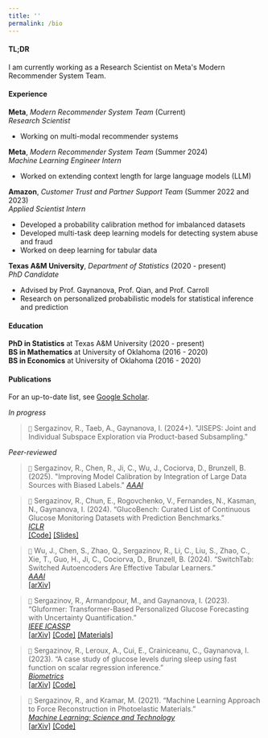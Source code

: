 ```yaml
---
title: ''
permalink: /bio
---
```


#### TL;DR

I am currently working as a Research Scientist on Meta's Modern Recommender System Team. 

#### Experience

**Meta**, *Modern Recommender System Team* (Current)  
*Research Scientist* 
- Working on multi-modal recommender systems

**Meta**, *Modern Recommender System Team* (Summer 2024)  
*Machine Learning Engineer Intern* 
- Worked on extending context length for large language models (LLM)

**Amazon**, *Customer Trust and Partner Support Team* (Summer 2022 and 2023)  
*Applied Scientist Intern* 
- Developed a probability calibration method for imbalanced datasets
- Developed multi-task deep learning models for detecting system abuse and fraud
- Worked on deep learning for tabular data

**Texas A&M University**, *Department of Statistics* (2020 - present)  
*PhD Candidate* 
- Advised by Prof. Gaynanova, Prof. Qian, and Prof. Carroll
- Research on personalized probabilistic models for statistical inference and prediction

#### Education

**PhD in Statistics** at Texas A&M University (2020 - present)  
**BS in Mathematics** at University of Oklahoma (2016 - 2020)  
**BS in Economics** at University of Oklahoma (2016 - 2020)  

#### Publications

For an up-to-date list, see [Google Scholar](https://scholar.google.com/citations?user=OhV6QOkAAAAJ&hl=en).

*In progress*

> ``📄`` Sergazinov, R., Taeb, A., Gaynanova, I. (2024+). "JISEPS: Joint and Individual Subspace Exploration via Product-based Subsampling."

*Peer-reviewed*

> ``📄`` Sergazinov, R., Chen, R., Ji, C., Wu, J., Cociorva, D., Brunzell, B. (2025). "Improving Model Calibration by Integration of Large Data Sources with Biased Labels."
> [*AAAI*](https://aaai.org/)

> ``📄`` Sergazinov, R., Chun, E., Rogovchenko, V., Fernandes, N., Kasman, N., Gaynanova, I. (2024).  “GlucoBench: Curated List of Continuous Glucose Monitoring Datasets with Prediction Benchmarks.”  
> [*ICLR*](https://openreview.net/forum?id=cUSNs8nGaV)  
> [\[Code\]](https://github.com/IrinaStatsLab/GlucoBench) [\[Slides\]](https://recorder-v3.slideslive.com/?share=90864&s=7a66f9dd-db31-4277-865d-ac790a1ff30e)

> ``📄`` Wu, J., Chen, S., Zhao, Q., Sergazinov, R., Li, C., Liu, S., Zhao, C., Xie, T., Guo, H., Ji, C., Cociorva, D., Brunzell, B. (2024). “SwitchTab: Switched Autoencoders Are Effective Tabular Learners.”  
> [*AAAI*](https://aaai.org/wp-content/uploads/2024/01/AAAI_Main-Track_2024-01-04.pdf)  
> [\[arXiv\]](https://arxiv.org/abs/2401.02013) 

> ``📄`` Sergazinov, R., Armandpour, M., and Gaynanova, I. (2023). “Gluformer: Transformer-Based Personalized Glucose Forecasting with Uncertainty Quantification.”  
> [*IEEE ICASSP*](https://ieeexplore.ieee.org/document/10096419)  
> [\[arXiv\]](https://arxiv.org/abs/2209.04526) [\[Code\]](https://github.com/mrsergazinov/gluformer) [\[Materials\]](https://sigport.org/documents/gluformer-transformer-based-personalized-glucose-forecasting-uncertainty-quantification-0)

> ``📄`` Sergazinov, R., Leroux, A., Cui, E., Crainiceanu, C., Gaynanova, I. (2023). “A case study of glucose levels during sleep using fast function on scalar regression inference.”   
> [*Biometrics*](https://pubmed.ncbi.nlm.nih.gov/37189239/)  
> [\[arXiv\]](https://arxiv.org/abs/2205.08439) [\[Code\]](https://github.com/IrinaStatsLab/cgm-sleep-inference)

> ``📄`` Sergazinov, R., and Kramar, M. (2021).  “Machine Learning Approach to Force Reconstruction in Photoelastic Materials.”  
> [*Machine Learning: Science and Technology*](https://doi.org/10.1088/2632-2153/ac29d5)  
> [\[arXiv\]](https://arxiv.org/abs/2010.01163) [\[Code\]](https://github.com/mrsergazinov/particle-force-cnn) 